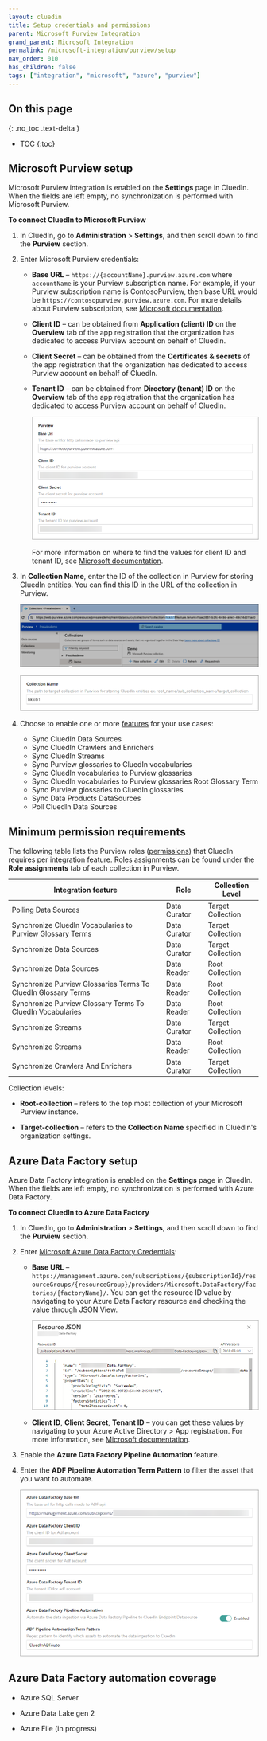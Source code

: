 ```yaml
---
layout: cluedin
title: Setup credentials and permissions
parent: Microsoft Purview Integration
grand_parent: Microsoft Integration
permalink: /microsoft-integration/purview/setup
nav_order: 010
has_children: false
tags: ["integration", "microsoft", "azure", "purview"]
---
```

## On this page
{: .no_toc .text-delta }
- TOC
{:toc}

## Microsoft Purview setup

Microsoft Purview integration is enabled on the **Settings** page in CluedIn. When the fields are left empty, no synchronization is performed with Microsoft Purview.

**To connect CluedIn to Microsoft Purview**

1. In CluedIn, go to **Administration** > **Settings**, and then scroll down to find the **Purview** section.

1. Enter Microsoft Purview credentials:

    - **Base URL** – `https://{accountName}.purview.azure.com` where `accountName` is your Purview subscription name. For example, if your Purview subscription name is ContosoPurview, then base URL would be `https://contosopurview.purview.azure.com`. For more details about Purview subscription, see [Microsoft documentation](https://docs.microsoft.com/en-us/azure/purview/create-catalog-portal#open-the-microsoft-purview-governance-portal).
    
    - **Client ID** – can be obtained from **Application (client) ID** on the **Overview** tab of the app registration that the organization has dedicated to access Purview account on behalf of CluedIn.
    
    - **Client Secret** – can be obtained from the **Certificates & secrets** of the app registration that the organization has dedicated to access Purview account on behalf of CluedIn.
    
    - **Tenant ID** – can be obtained from **Directory (tenant) ID** on the **Overview** tab of the app registration that the organization has dedicated to access Purview account on behalf of CluedIn.

        ![Input Microsoft Purview credentials](./media/settings.png)

        For more information on where to find the values for client ID and tenant ID, see [Microsoft documentation](https://learn.microsoft.com/en-us/entra/identity-platform/quickstart-register-app#register-an-application).

2. In **Collection Name**, enter the ID of the collection in Purview for storing CluedIn entities. You can find this ID in the URL of the collection in Purview.

    ![collection-id.png](./media/collection-id.png)
    
    ![settings-collection-name.png](./media/settings-collection-name.png)
     
3. Choose to enable one or more [features](/microsoft-integration/purview/introduction) for your use cases:

    - Sync CluedIn Data Sources
    - Sync CluedIn Crawlers and Enrichers
    - Sync CluedIn Streams
    - Sync Purview glossaries to CluedIn vocabularies
    - Sync CluedIn vocabularies to Purview glossaries
    - Sync CluedIn vocabularies to Purview glossaries Root Glossary Term
    - Sync Purview glossaries to CluedIn glossaries
    - Sync Data Products DataSources
    - Poll CluedIn Data Sources

## Minimum permission requirements

The following table lists the Purview roles ([permissions](https://learn.microsoft.com/en-us/azure/purview/catalog-permissions)) that CluedIn requires per integration feature. Roles assignments can be found under the **Role assignments** tab of each collection in Purview.

| Integration feature | Role | Collection Level |
| ---- | ------ | ------- |
| Polling Data Sources | Data Curator | Target Collection |
| Synchronize CluedIn Vocabularies to Purview Glossary Terms | Data Curator | Target Collection |
| Synchronize Data Sources | Data Curator | Target Collection |
| Synchronize Data Sources | Data Reader | Root Collection |
| Synchronize Purview Glossaries Terms To CluedIn Glossary Terms | Data Reader | Root Collection |
| Synchronize Purview Glossary Terms To CluedIn Vocabularies | Data Reader | Root Collection |
| Synchronize Streams | Data Curator | Target Collection |
| Synchronize Streams | Data Reader | Root Collection |
| Synchronize Crawlers And Enrichers | Data Curator | Target Collection |

Collection levels:

- **Root-collection** – refers to the top most collection of your Microsoft Purview instance.

- **Target-collection** – refers to the **Collection Name** specified in CluedIn's organization settings.

## Azure Data Factory setup

Azure Data Factory integration is enabled on the **Settings** page in CluedIn. When the fields are left empty, no synchronization is performed with Azure Data Factory.

**To connect CluedIn to Azure Data Factory**

1. In CluedIn, go to **Administration** > **Settings**, and then scroll down to find the **Purview** section.

1. Enter [Microsoft Azure Data Factory Credentials](https://learn.microsoft.com/en-us/azure/data-factory/quickstart-create-data-factory):

    - **Base URL** – `https://management.azure.com/subscriptions/{subscriptionId}/resourceGroups/{resourceGroup}/providers/Microsoft.DataFactory/factories/{factoryName}/`. You can get the resource ID value by navigating to your Azure Data Factory resource and checking the value through JSON View.

        ![json-view](./media/json-view.png)
    
    - **Client ID**, **Client Secret**, **Tenant ID** – you can get these values by navigating to your Azure Active Directory > App registration. For more information, see [Microsoft documentation](https://learn.microsoft.com/en-us/power-apps/developer/data-platform/walkthrough-register-app-azure-active-directory).

1. Enable the **Azure Data Factory Pipeline Automation** feature.

1. Enter the **ADF Pipeline Automation Term Pattern** to filter the asset that you want to automate.

    ![Input Microsoft Azure Data Factory credentials](./media/adf_settings2.png)

## Azure Data Factory automation coverage

- Azure SQL Server

- Azure Data Lake gen 2

- Azure File (in progress)